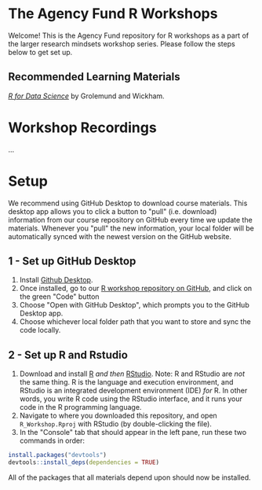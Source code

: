 # The Agency Fund R Workshops

Welcome! This is the Agency Fund repository for R workshops as a part of the larger research mindsets workshop series. Please follow the steps below to get set up.

## Recommended Learning Materials

[*R for Data Science*](https://r4ds.had.co.nz/) by Grolemund and Wickham.

# Workshop Recordings

...

# Setup

We recommend using GitHub Desktop to download course materials. This desktop app allows you to click a button to "pull" (i.e. download) information from our course repository on GitHub every time we update the materials. Whenever you "pull" the new information, your local folder will be automatically synced with the newest version on the GitHub website.

## 1 - Set up GitHub Desktop

1.  Install [Github Desktop](https://desktop.github.com/).
2.  Once installed, go to our [R workshop repository on GitHub](https://github.com/agency-fund/r-workshop), and click on the green "Code" button
3.  Choose "Open with GitHub Desktop", which prompts you to the GitHub Desktop app.
4.  Choose whichever local folder path that you want to store and sync the code locally.

## 2 - Set up R and Rstudio

1.  Download and install [R](https://cran.r-project.org/) *and then*
    [RStudio](https://rstudio.com/). Note: R and RStudio are *not* the
    same thing. R is the language and execution environment, and RStudio
    is an integrated development environment (IDE) *for* R. In other
    words, you write R code using the RStudio interface, and it runs your code
    in the R programming language.
2.  Navigate to where you downloaded this repository, and open
    `R_Workshop.Rproj` with RStudio (by double-clicking the file).
3.  In the "Console" tab that should appear in the left pane, run these
    two commands in order:

``` r
install.packages("devtools")
devtools::install_deps(dependencies = TRUE)
```

All of the packages that all materials depend upon should now be
installed.
